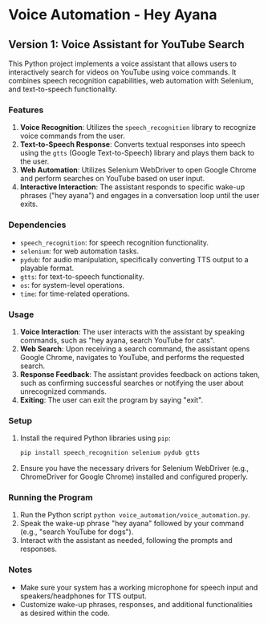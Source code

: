 # Voice Automation - Hey Ayana

## Version 1: Voice Assistant for YouTube Search

This Python project implements a voice assistant that allows users to interactively search for videos on YouTube using voice commands. It combines speech recognition capabilities, web automation with Selenium, and text-to-speech functionality.

### Features

1. **Voice Recognition**: Utilizes the `speech_recognition` library to recognize voice commands from the user.
2. **Text-to-Speech Response**: Converts textual responses into speech using the `gtts` (Google Text-to-Speech) library and plays them back to the user.
3. **Web Automation**: Utilizes Selenium WebDriver to open Google Chrome and perform searches on YouTube based on user input.
4. **Interactive Interaction**: The assistant responds to specific wake-up phrases ("hey ayana") and engages in a conversation loop until the user exits.

### Dependencies

- `speech_recognition`: for speech recognition functionality.
- `selenium`: for web automation tasks.
- `pydub`: for audio manipulation, specifically converting TTS output to a playable format.
- `gtts`: for text-to-speech functionality.
- `os`: for system-level operations.
- `time`: for time-related operations.

### Usage

1. **Voice Interaction**: The user interacts with the assistant by speaking commands, such as "hey ayana, search YouTube for cats".
2. **Web Search**: Upon receiving a search command, the assistant opens Google Chrome, navigates to YouTube, and performs the requested search.
3. **Response Feedback**: The assistant provides feedback on actions taken, such as confirming successful searches or notifying the user about unrecognized commands.
4. **Exiting**: The user can exit the program by saying "exit".

### Setup

1. Install the required Python libraries using `pip`:

   ```bash
   pip install speech_recognition selenium pydub gtts
   ```

2. Ensure you have the necessary drivers for Selenium WebDriver (e.g., ChromeDriver for Google Chrome) installed and configured properly.

### Running the Program

1. Run the Python script `python voice_automation/voice_automation.py`.
2. Speak the wake-up phrase "hey ayana" followed by your command (e.g., "search YouTube for dogs").
3. Interact with the assistant as needed, following the prompts and responses.

### Notes

- Make sure your system has a working microphone for speech input and speakers/headphones for TTS output.
- Customize wake-up phrases, responses, and additional functionalities as desired within the code.

